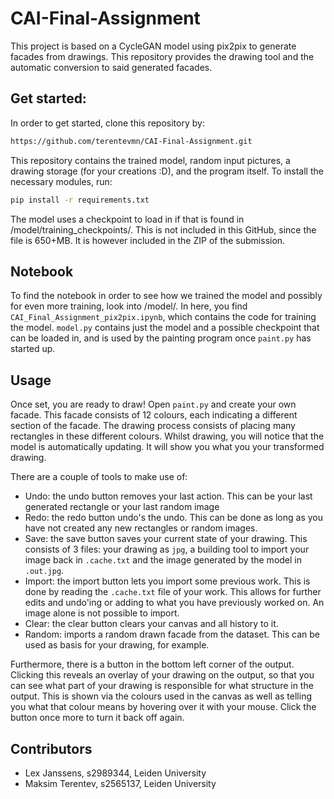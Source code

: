 # CAI-Final-Assignment
This project is based on a CycleGAN model using pix2pix to generate facades from drawings. This repository provides the drawing tool and the automatic conversion to said generated facades. 

## Get started:
In order to get started, clone this repository by:
```bash
https://github.com/terentevmn/CAI-Final-Assignment.git
```
This repository contains the trained model, random input pictures, a drawing storage (for your creations :D), and the program itself. 
To install the necessary modules, run:
```bash
pip install -r requirements.txt
```
The model uses a checkpoint to load in if that is found in /model/training_checkpoints/. This is not included in this GitHub, since the file is 650+MB. It is however included in the ZIP of the submission.

## Notebook
To find the notebook in order to see how we trained the model and possibly for even more training, look into /model/. In here, you find `CAI_Final_Assignment_pix2pix.ipynb`, which contains the code for training the model. `model.py` contains just the model and a possible checkpoint that can be loaded in, and is used by the painting program once `paint.py` has started up. 

## Usage
Once set, you are ready to draw!
Open `paint.py` and create your own facade. This facade consists of 12 colours, each indicating a different section of the facade. The drawing process consists of placing many rectangles in these different colours. Whilst drawing, you will notice that the model is automatically updating. It will show you what you your transformed drawing. 

There are a couple of tools to make use of:
- Undo: the undo button removes your last action. This can be your last generated rectangle or your last random image
- Redo: the redo button undo's the undo. This can be done as long as you have not created any new rectangles or random images.
- Save: the save button saves your current state of your drawing. This consists of 3 files: your drawing as `jpg`, a building tool to import your image back in `.cache.txt` and the image generated by the model in `.out.jpg`. 
- Import: the import button lets you import some previous work. This is done by reading the `.cache.txt` file of your work. This allows for further edits and undo'ing or adding to what you have previously worked on. An image alone is not possible to import.
- Clear: the clear button clears your canvas and all history to it. 
- Random: imports a random drawn facade from the dataset. This can be used as basis for your drawing, for example.

Furthermore, there is a button in the bottom left corner of the output. Clicking this reveals an overlay of your drawing on the output, so that you can see what part of your drawing is responsible for what structure in the output. This is shown via the colours used in the canvas as well as telling you what that colour means by hovering over it with your mouse.  Click the button once more to turn it back off again.

## Contributors
- Lex Janssens, s2989344, Leiden University
- Maksim Terentev, s2565137, Leiden University 



